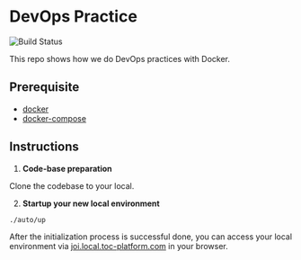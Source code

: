 # DevOps Practice 

![Build Status](https://travis-ci.org/phoenix-zhu/devops-practice.svg?branch=master)

This repo shows how we do DevOps practices with Docker.

## Prerequisite
* [docker](https://docs.docker.com/engine/installation/mac/#/docker-toolbox)
* [docker-compose](https://docs.docker.com/compose/install/)

## Instructions
1. **Code-base preparation**

  Clone the codebase to your local.

2. **Startup your new local environment**

  ```
  ./auto/up
  ```
  After the initialization process is successful done, you can access your local environment via [joi.local.toc-platform.com](http://joi.local.toc-platform.com) in your browser.
